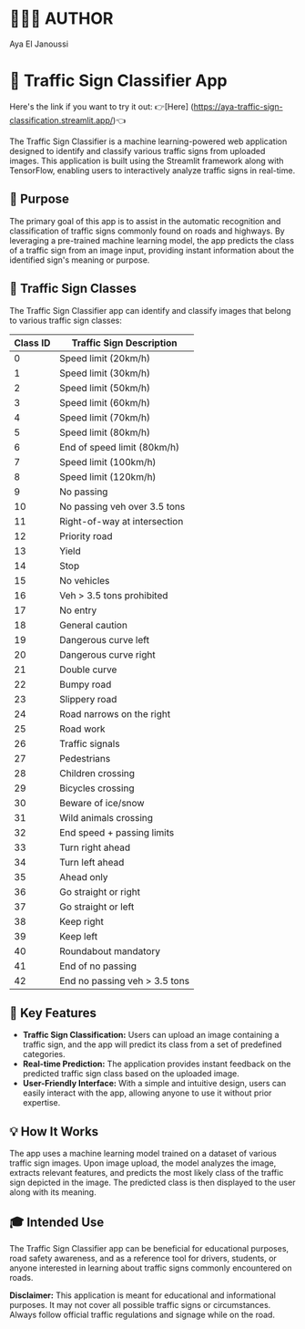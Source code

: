 # 👩🏻‍💻 AUTHOR
Aya El Janoussi

# 🚦 Traffic Sign Classifier App
Here's the link if you want to try it out: 👉[Here]
(https://aya-traffic-sign-classification.streamlit.app/)👈

The Traffic Sign Classifier is a machine learning-powered web application designed to identify and classify various traffic signs from uploaded images. This application is built using the Streamlit framework along with TensorFlow, enabling users to interactively analyze traffic signs in real-time.

## 🎯 Purpose
The primary goal of this app is to assist in the automatic recognition and classification of traffic signs commonly found on roads and highways. By leveraging a pre-trained machine learning model, the app predicts the class of a traffic sign from an image input, providing instant information about the identified sign's meaning or purpose.

## 🚗 Traffic Sign Classes
The Traffic Sign Classifier app can identify and classify images that belong to various traffic sign classes:

| Class ID | Traffic Sign Description                      |
|----------|-----------------------------------------------|
| 0        | Speed limit (20km/h)                          |
| 1        | Speed limit (30km/h)                          |
| 2        | Speed limit (50km/h)                          |
| 3        | Speed limit (60km/h)                          |
| 4        | Speed limit (70km/h)                          |
| 5        | Speed limit (80km/h)                          |
| 6        | End of speed limit (80km/h)                   |
| 7        | Speed limit (100km/h)                         |
| 8        | Speed limit (120km/h)                         |
| 9        | No passing                                    |
| 10       | No passing veh over 3.5 tons                  |
| 11       | Right-of-way at intersection                  |
| 12       | Priority road                                 |
| 13       | Yield                                         |
| 14       | Stop                                          |
| 15       | No vehicles                                   |
| 16       | Veh > 3.5 tons prohibited                     |
| 17       | No entry                                      |
| 18       | General caution                               |
| 19       | Dangerous curve left                          |
| 20       | Dangerous curve right                         |
| 21       | Double curve                                  |
| 22       | Bumpy road                                    |
| 23       | Slippery road                                 |
| 24       | Road narrows on the right                     |
| 25       | Road work                                     |
| 26       | Traffic signals                               |
| 27       | Pedestrians                                   |
| 28       | Children crossing                             |
| 29       | Bicycles crossing                             |
| 30       | Beware of ice/snow                            |
| 31       | Wild animals crossing                         |
| 32       | End speed + passing limits                    |
| 33       | Turn right ahead                              |
| 34       | Turn left ahead                               |
| 35       | Ahead only                                    |
| 36       | Go straight or right                          |
| 37       | Go straight or left                           |
| 38       | Keep right                                    |
| 39       | Keep left                                     |
| 40       | Roundabout mandatory                          |
| 41       | End of no passing                             |
| 42       | End no passing veh > 3.5 tons                 |

## 🔑 Key Features
- **Traffic Sign Classification:** Users can upload an image containing a traffic sign, and the app will predict its class from a set of predefined categories.
- **Real-time Prediction:** The application provides instant feedback on the predicted traffic sign class based on the uploaded image.
- **User-Friendly Interface:** With a simple and intuitive design, users can easily interact with the app, allowing anyone to use it without prior expertise.

## 💡 How It Works
The app uses a machine learning model trained on a dataset of various traffic sign images. Upon image upload, the model analyzes the image, extracts relevant features, and predicts the most likely class of the traffic sign depicted in the image. The predicted class is then displayed to the user along with its meaning.

## 🎓 Intended Use
The Traffic Sign Classifier app can be beneficial for educational purposes, road safety awareness, and as a reference tool for drivers, students, or anyone interested in learning about traffic signs commonly encountered on roads.

**Disclaimer:** This application is meant for educational and informational purposes. It may not cover all possible traffic signs or circumstances. Always follow official traffic regulations and signage while on the road.
